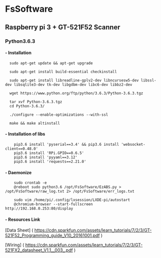 # FsSoftware

## Raspberry pi 3 + GT-521F52 Scanner

### Python3.6.3

#### - Installation 
````
  sudo apt-get update && apt-get upgrade

  sudo apt-get install build-essential checkinstall
  
  sudo apt-get install libreadline-gplv2-dev libncursesw5-dev libssl-dev libsqlite3-dev tk-dev libgdbm-dev libc6-dev libbz2-dev
  
  wget https://www.python.org/ftp/python/3.6.3/Python-3.6.3.tgz

  tar xvf Python-3.6.3.tgz
  cd Python-3.6.3/

  ./configure --enable-optimizations --with-ssl

  make && make altinstall
````

#### - Installation of libs
````
    pip3.6 install 'pyserial==3.4' && pip3.6 install 'websocket-client==0.48.0'
    pip3.6 install 'RPi.GPIO==0.6.5'
    pip3.6 install 'pyyaml==3.12'
    pip3.6 install 'requests==2.21.0'
````

#### - Daemonize
````
    sudo crontab -e
    @reboot sudo python3.6 /opt/FsSoftware/EzABS.py > /opt/FsSoftware/raw_log.txt 2> /opt/FsSoftware/err_logs.txt
    
    sudo vim /home/pi/.config/lxsession/LXDE-pi/autostart
    @chromium-browser --start-fullscreen http://192.168.0.253:80/display
````

#### - Resources Link

[Data Sheet] ( https://cdn.sparkfun.com/assets/learn_tutorials/7/2/3/GT-521F52_Programming_guide_V10_20161001.pdf )

[Wiring] ( https://cdn.sparkfun.com/assets/learn_tutorials/7/2/3/GT-521FX2_datasheet_V1.1__003_.pdf )
